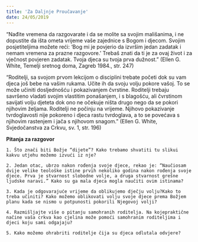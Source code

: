 ```yaml
---
title: 'Za Daljnje Proučavanje'
date: 24/05/2019
---
```


“Nađite vremena da razgovarate i da se molite sa svojim mališanima, i ne dopustite da išta ometa vrijeme vaše zajednice s Bogom i djecom. Svojim posjetiteljima možete reći: ‘Bog mi je povjerio da izvršim jedan zadatak i nemam vremena za prazne razgovore.’ Trebaš znati da ti je za ovaj život i za vječnost povjeren zadatak. Tvoja djeca su tvoja prva dužnost.” (Ellen G. White, Temelji sretnog doma, Zagreb 1984., str. 247)

“Roditelji, sa svojom prvom lekcijom o disciplini trebate početi dok su vam djeca još bebe na vašim rukama. Učite ih da svoju volju pokore vašoj. To se može učiniti dosljednošću i pokazivanjem čvrstine. Roditelji trebaju savršeno vladati svojim vlastitim ponašanjem, i s blagošću, ali čvrstinom savijati volju djeteta dok ono ne očekuje ništa drugo nego da se pokori njihovim željama. Roditelji ne počinju na vrijeme. Njihovo pokazivanje tvrdoglavosti nije pokoreno i djeca rastu tvrdoglava, a to se povećava s njihovim rastenjem i jača s njihovom snagom.” (Ellen G. White, Svjedočanstva za Crkvu, sv. 1, str. 196)

**Pitanja za razgovor**

`1.	Što znači biti Božje “dijete”? Kako trebamo shvatiti tu slikui kakvu utjehu možemo izvući iz nje?`

`2.	Jedan otac, ubrzo nakon rođenja svoje djece, rekao je: “Naučiosam dvije velike teološke istine prvih nekoliko godina nakon rođenja svoje djece. Prva je stvarnost slobodne volje, a druga stvarnost grešne ljudske naravi.” Kako su ga mala djeca mogla naučiti ovim istinama?`

`3.	Kada je odgovarajuće vrijeme da oblikujemo dječju volju?Kako to treba učiniti? Kako možemo oblikovati volju svoje djece prema Božjem planu kada se nismo u potpunosti pokorili Njegovoj volji?`

`4.	Razmišljajte više o pitanju samohranih roditelja. Na kojepraktične načine vaša crkva kao cjelina može pomoći samohranim roditeljima i djeci koju sami odgajaju?`

`5.	Kako možemo ohrabriti roditelje čija su djeca odlutala odvjere?`
